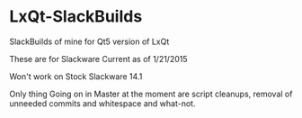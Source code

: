 LxQt-SlackBuilds
=================

SlackBuilds of mine for Qt5 version of LxQt

These are for Slackware Current as of 1/21/2015

Won't work on Stock Slackware 14.1

Only thing Going on in Master at the moment are script cleanups,
removal of unneeded commits and whitespace and what-not.
